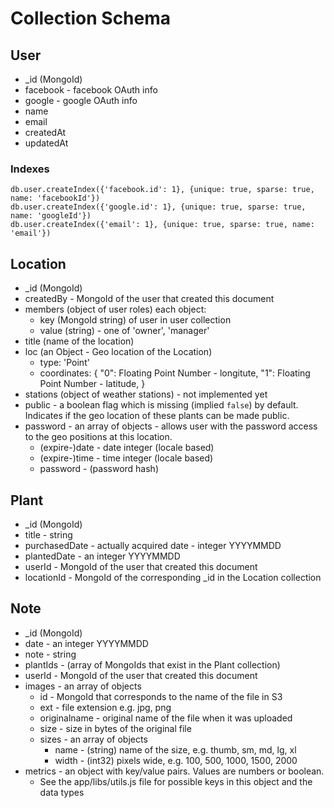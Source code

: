# Collection Schema

## User

- _id (MongoId)
- facebook - facebook OAuth info
- google - google OAuth info
- name
- email
- createdAt
- updatedAt

### Indexes

```
db.user.createIndex({'facebook.id': 1}, {unique: true, sparse: true, name: 'facebookId'})
db.user.createIndex({'google.id': 1}, {unique: true, sparse: true, name: 'googleId'})
db.user.createIndex({'email': 1}, {unique: true, sparse: true, name: 'email'})
```

## Location

- _id (MongoId)
- createdBy - MongoId of the user that created this document
- members (object of user roles) each object:
  - key (MongoId string) of user in user collection
  - value (string) - one of 'owner', 'manager'
- title (name of the location)
- loc (an Object - Geo location of the Location)
  - type: 'Point'
  - coordinates: {
    "0": Floating Point Number - longitute,
    "1": Floating Point Number - latitude,
  }
- stations (object of weather stations) - not implemented yet
- public - a boolean flag which is missing (implied `false`) by default. Indicates if the geo location of these plants can be made public.
- password - an array of objects - allows user with the password access to the geo positions at this location.
  - (expire-)date - date integer (locale based)
  - (expire-)time - time integer (locale based)
  - password - (password hash)

## Plant

- _id (MongoId)
- title - string
- purchasedDate - actually acquired date - integer YYYYMMDD
- plantedDate - an integer YYYYMMDD
- userId - MongoId of the user that created this document
- locationId - MongoId of the corresponding _id in the Location collection

## Note

- _id (MongoId)
- date - an integer YYYYMMDD
- note - string 
- plantIds - (array of MongoIds that exist in the Plant collection)
- userId - MongoId of the user that created this document
- images - an array of objects
  - id - MongoId that corresponds to the name of the file in S3
  - ext - file extension e.g. jpg, png
  - originalname - original name of the file when it was uploaded
  - size - size in bytes of the original file
  - sizes - an array of objects
    - name - (string) name of the size, e.g. thumb, sm, md, lg, xl
    - width - (int32) pixels wide, e.g. 100, 500, 1000, 1500, 2000
- metrics - an object with key/value pairs. Values are numbers or boolean.
  - See the app/libs/utils.js file for possible keys in this object and the data types
